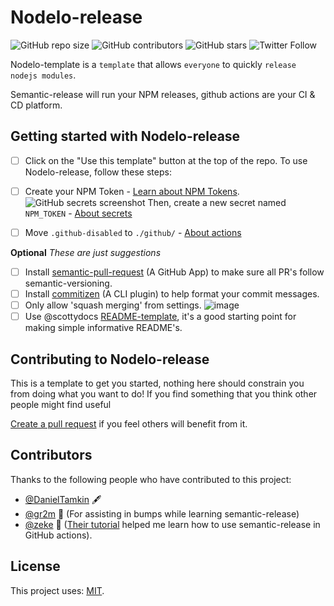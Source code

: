 # Nodelo-release

<!--- These are examples. See https://shields.io for others or to customize this set of shields. You might want to include dependencies, project status and licence info here --->
![GitHub repo size](https://img.shields.io/github/repo-size/DanielTamkin/nodelo-release)
![GitHub contributors](https://img.shields.io/github/contributors/DanielTamkin/nodelo-release)
![GitHub stars](https://img.shields.io/github/stars/DanielTamkin/nodelo-release?style=social)
![Twitter Follow](https://img.shields.io/twitter/follow/CodeHands?style=social)

Nodelo-template is a `template` that allows `everyone` to quickly `release nodejs modules`.

Semantic-release will run your NPM releases, github actions are your CI & CD platform. 

## Getting started with Nodelo-release

- [ ] Click on the "Use this template" button at the top of the repo.
To use Nodelo-release, follow these steps:
- [ ] Create your NPM Token  - [Learn about NPM Tokens](https://docs.npmjs.com/about-authentication-tokens).  ![GitHub secrets screenshot](https://user-images.githubusercontent.com/9532762/90075684-9f71f300-dcc3-11ea-8238-56d4b8f17a24.png) Then, create a new secret named `NPM_TOKEN` - [About secrets](https://docs.github.com/en/actions/configuring-and-managing-workflows/creating-and-storing-encrypted-secrets)

- [ ] Move `.github-disabled` to `./github/` - [About actions](https://docs.github.com/en/actions)

**Optional** _These are just suggestions_
- [ ] Install [semantic-pull-request](https://github.com/apps/semantic-pull-requests) (A GitHub App) to make sure all PR's follow semantic-versioning.
- [ ] Install [commitizen](https://github.com/commitizen/cz-cli) (A CLI plugin) to help format your commit messages.
- [ ] Only allow 'squash merging' from settings. ![image](https://user-images.githubusercontent.com/9532762/89750815-255b2780-da93-11ea-8d20-8b42100d2a0b.png)
- [ ] Use @scottydocs [README-template](https://github.com/scottydocs/README-template.md), it's a good starting point for making simple informative README's.
## Contributing to Nodelo-release

This is a template to get you started, nothing here should constrain you from doing what you want to do! If you find something that you think other people might find useful 

[Create a pull request](https://help.github.com/en/github/collaborating-with-issues-and-pull-requests/creating-a-pull-request) if you feel others will benefit from it.

## Contributors

Thanks to the following people who have contributed to this project:

* [@DanielTamkin](https://github.com/DanielTamkin) 🖋 
* [@gr2m](https://github.com/gr2m) 🔧 (For assisting in bumps while learning semantic-release)
* [@zeke](https://github.com/zeke) 📖 ([Their tutorial](https://github.com/zeke/semantic-release-with-github-actions) helped me learn how to use semantic-release in GitHub actions).


## License

This project uses: [MIT](https://choosealicense.com/licenses/mit/).
